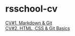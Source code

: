 # rsschool-cv
[CV#1. Markdown & Git](https://izuymka.github.io/rsschool-cv/cv)<br>
[CV#2. HTML, CSS & Git Basics](https://izuymka.github.io/rsschool-cv/)
